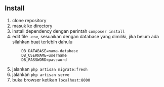 ## Install

1. clone repository
2. masuk ke directory
3. install dependency dengan perintah `composer install`
4. edit file `.env`, sesuaikan dengan database yang dimiliki, jika belum ada silahkan buat terlebih dahulu
	```
		DB_DATABASE=nama-database
		DB_USERNAME=username
		DB_PASSWORD=password
	```
5. jalankan `php artisan migrate:fresh`
7. jalankan `php artisan serve`
8. buka browser ketikan `localhost:8000` 